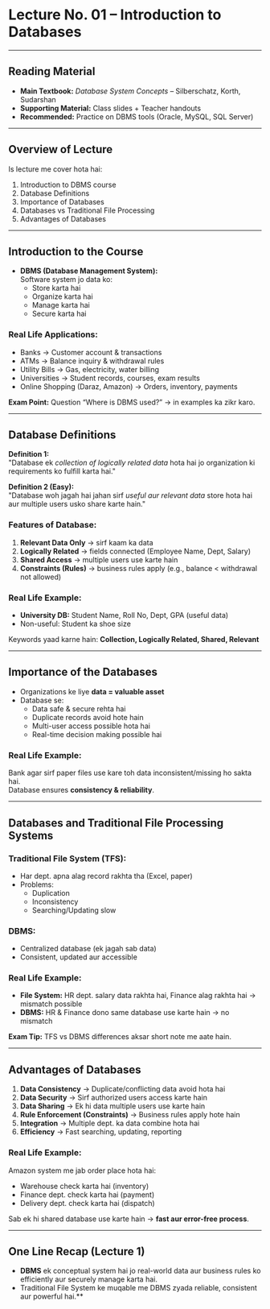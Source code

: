 # Lecture No. 01 – Introduction to Databases

---

## Reading Material

- **Main Textbook:** *Database System Concepts* – Silberschatz, Korth, Sudarshan  
- **Supporting Material:** Class slides + Teacher handouts  
- **Recommended:** Practice on DBMS tools (Oracle, MySQL, SQL Server)  

---

## Overview of Lecture

Is lecture me cover hota hai:

1. Introduction to DBMS course  
2. Database Definitions  
3. Importance of Databases  
4. Databases vs Traditional File Processing  
5. Advantages of Databases  

---

## Introduction to the Course
- **DBMS (Database Management System):**  
  Software system jo data ko:
  - Store karta hai  
  - Organize karta hai  
  - Manage karta hai  
  - Secure karta hai  

### Real Life Applications:
- Banks → Customer account & transactions  
- ATMs → Balance inquiry & withdrawal rules  
- Utility Bills → Gas, electricity, water billing  
- Universities → Student records, courses, exam results  
- Online Shopping (Daraz, Amazon) → Orders, inventory, payments  

**Exam Point:** Question “Where is DBMS used?” → in examples ka zikr karo.

---

##  Database Definitions
**Definition 1:**  
"Database ek *collection of logically related data* hota hai jo organization ki requirements ko fulfill karta hai."

**Definition 2 (Easy):**  
"Database woh jagah hai jahan sirf *useful aur relevant data* store hota hai aur multiple users usko share karte hain."

###  Features of Database:
1. **Relevant Data Only** → sirf kaam ka data  
2. **Logically Related** → fields connected (Employee Name, Dept, Salary)  
3. **Shared Access** → multiple users use karte hain  
4. **Constraints (Rules)** → business rules apply (e.g., balance < withdrawal not allowed)  

###  Real Life Example:
- **University DB:** Student Name, Roll No, Dept, GPA (useful data)  
- Non-useful: Student ka shoe size  

Keywords yaad karne hain: **Collection, Logically Related, Shared, Relevant**

---

## Importance of the Databases

- Organizations ke liye **data = valuable asset**  
- Database se:
  - Data safe & secure rehta hai  
  - Duplicate records avoid hote hain  
  - Multi-user access possible hota hai  
  - Real-time decision making possible hai  

### Real Life Example:

Bank agar sirf paper files use kare toh data inconsistent/missing ho sakta hai.  
Database ensures **consistency & reliability**.  

---

## Databases and Traditional File Processing Systems

### Traditional File System (TFS):

- Har dept. apna alag record rakhta tha (Excel, paper)  
- Problems:  
  - Duplication  
  - Inconsistency  
  - Searching/Updating slow  

### DBMS:

- Centralized database (ek jagah sab data)  
- Consistent, updated aur accessible  

### Real Life Example:

- **File System:** HR dept. salary data rakhta hai, Finance alag rakhta hai → mismatch possible  
- **DBMS:** HR & Finance dono same database use karte hain → no mismatch  

**Exam Tip:** TFS vs DBMS differences aksar short note me aate hain.

---

##  Advantages of Databases

1. **Data Consistency** → Duplicate/conflicting data avoid hota hai  
2. **Data Security** → Sirf authorized users access karte hain  
3. **Data Sharing** → Ek hi data multiple users use karte hain  
4. **Rule Enforcement (Constraints)** → Business rules apply hote hain  
5. **Integration** → Multiple dept. ka data combine hota hai  
6. **Efficiency** → Fast searching, updating, reporting  

###  Real Life Example:

Amazon system me jab order place hota hai:

- Warehouse check karta hai (inventory)  
- Finance dept. check karta hai (payment)  
- Delivery dept. check karta hai (dispatch)  

Sab ek hi shared database use karte hain → **fast aur error-free process**.  

---

## One Line Recap (Lecture 1)

- **DBMS** ek conceptual system hai jo real-world data aur business rules ko efficiently aur securely manage karta hai.  
- Traditional File System ke muqable me DBMS zyada reliable, consistent aur powerful hai.**
